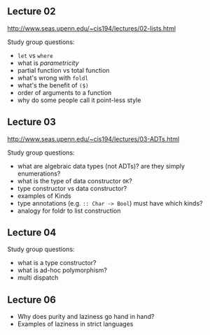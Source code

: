 ## Lecture 02
http://www.seas.upenn.edu/~cis194/lectures/02-lists.html

Study group questions:
- `let` vs `where`
- what is _parametricity_
- partial function vs total function
- what's wrong with `foldl`
- what's the benefit of `($)`
- order of arguments to a function
- why do some people call it point-less style

## Lecture 03

http://www.seas.upenn.edu/~cis194/lectures/03-ADTs.html

Study group questions:
- what are algebraic data types (not ADTs)? are they simply enumerations?
- what is the type of data constructor `OK`?
- type constructor vs data constructor?
- examples of Kinds
- type annotations (e.g. `:: Char -> Bool`) must have which kinds?
- analogy for foldr to list construction

## Lecture 04

Study group questions:
- what is a type constructor?
- what is ad-hoc polymorphism?
- multi dispatch

## Lecture 06

- Why does purity and laziness go hand in hand?
- Examples of laziness in strict languages

